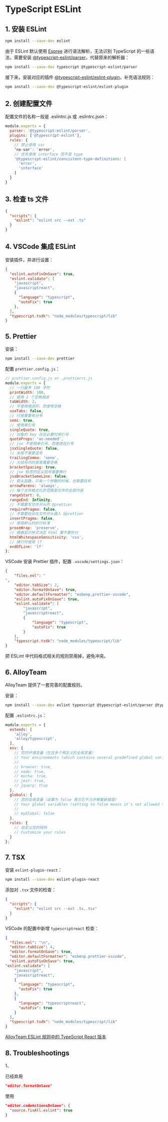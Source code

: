 # TypeScript ESLint

## 1. 安装 ESLint

```sh
npm install --save-dev eslint
```

由于 ESLint 默认使用 [Espree](https://github.com/eslint/espree) 进行语法解析，无法识别 TypeScript 的一些语法，需要安装 [@typescript-eslint/parser](https://github.com/typescript-eslint/typescript-eslint/tree/main/packages/parser)，代替原来的解析器：

```sh
npm install --save-dev typescript @typescript-eslint/parser
```

接下来，安装对应的插件 [@typescript-eslint/eslint-plugin](https://github.com/typescript-eslint/typescript-eslint/tree/main/packages/eslint-plugin)，补充语法规则：

```sh
npm install --save-dev @typescript-eslint/eslint-plugin
```

## 2. 创建配置文件

配置文件的名称一般是 .eslintrc.js 或 .eslintrc.json：

```js
module.exports = {
  parser: '@typescript-eslint/parser',
  plugins: ['@typescript-eslint'],
  rules: {
    // 禁止使用 var
    ‘no-var': 'error',
    // 优先使用 interface 而不是 type
    '@typescript-eslint/consistent-type-definitions: [
      'error',
      'interface'
    ]
  }
}
```

## 3. 检查 ts 文件

```json
{
  "scripts": {
    "eslint": "eslint src --ext .ts"
  }
}
```

## 4. VSCode 集成 ESLint

安装插件，并进行设置：

```json
{
  "eslint.autoFixOnSave": true,
  "eslint.validate": [
    "javascript",
    "javascriptreact",
    {
      "language": "typescript",
      "autoFix": true
    },
  ],
  "typescript.tsdk": "node_modules/typescript/lib"
}
```

## 5. Prettier

安装：

```sh
npm install --save-dev prettier
```

配置 `prettier.config.js`：

```js
// prettier.config.js or .prettierrc.js
module.exports = {
  // 一行最多 100 字符
  printWidth: 100,
  // 使用 2 个空格缩进
  tabWidth: 2,
  // 不使用缩进符，而使用空格
  useTabs: false,
  // 行尾需要有分号
  semi: true,
  // 使用单引号
  singleQuote: true,
  // 对象的 key 仅在必要时用引号
  quoteProps: 'as-needed',
  // jsx 不使用单引号，而使用双引号
  jsxSingleQuote: false,
  // 末尾不需要逗号
  trailingComma: 'none',
  // 大括号内的首尾需要空格
  bracketSpacing: true,
  // jsx 标签的反尖括号需要换行
  jsxBracketSameLine: false,
  // 箭头函数，只有一个参数的时候，也需要括号
  arrowParens: 'always',
  // 每个文件格式化的范围是文件的全部内容
  rangeStart: 0,
  rangeEnd: Infinity,
  // 不需要写文件开头的 @prettier
  requirePragma: false,
  // 不需要自动在文件开头插入 @prettier
  insertPragma: false,
  // 使用默认的折行标准
  proseWrap: 'preserve',
  // 根据显示样式决定 html 要不要折行
  htmlWhitespaceSensitivity: 'css',
  // 换行符使用 lf
  endOfLine: 'lf'
};
```

VSCode 安装 Prettier 插件，配置 `.vscode/settings.json`：

```json
{
    "files.eol": "
",
    "editor.tabSize": 2,
    "editor.formatOnSave": true,
    "editor.defaultFormatter": "esbenp.prettier-vscode",
    "eslint.autoFixOnSave": true,
    "eslint.validate": [
        "javascript",
        "javascriptreact",
        {
            "language": "typescript",
            "autoFix": true
        }
    ],
    "typescript.tsdk": "node_modules/typescript/lib"
}
```

把 ESLint 中代码格式相关的规则禁用掉，避免冲突。

## 6. AlloyTeam

AlloyTeam 提供了一套完善的配置规则。

安装：

```sh
npm install --save-dev eslint typescript @typescript-eslint/parser @typescript-eslint/eslint-plugin eslint-config-alloy
```

配置 `.eslintrc.js`：

```js
module.exports = {
  extends: [
    'alloy',
    'alloy/typescript',
  ],
  env: {
    // 您的环境变量（包含多个预定义的全局变量）
    // Your environments (which contains several predefined global variables)
    //
    // browser: true,
    // node: true,
    // mocha: true,
    // jest: true,
    // jquery: true
  },
  globals: {
    // 您的全局变量（设置为 false 表示它不允许被重新赋值）
    // Your global variables (setting to false means it's not allowed to be reassigned)
    //
    // myGlobal: false
  },
  rules: {
    // 自定义您的规则
    // Customize your rules
  }
};
```

## 7. TSX

安装 `eslint-plugin-react`：

```sh
npm install --save-dev eslint-plugin-react
```

添加对 `.tsx` 文件的检查：

```json
{
  "scripts": {
    "eslint": "eslint src --ext .ts,.tsx"
  }
}
```

VSCode 的配置中新增 `typescriptreact` 检查：

```json
{
  "files.eol": "\n",
  "editor.tabSize": 4,
  "editor.formatOnSave": true,
  "editor.defaultFormatter": "esbenp.prettier-vscode",
  "eslint.autoFixOnSave": true,
"eslint.validate": [
    "javascript",
    "javascriptreact",
    {
      "language": "typescript",
      "autoFix": true
    },
    {
      "language": "typescriptreact",
      "autoFix": true
    }
  ],
  "typescript.tsdk": "node_modules/typescript/lib"
}
```

[AlloyTeam ESLint 规则中的 TypeScript React 版本](https://github.com/AlloyTeam/eslint-config-alloy#typescript-react)


## 8. Troubleshootings

1、

已经弃用

```json
"editor.formatOnSave"
```

使用

```json
"editor.codeActionsOnSave": {
  "source.fixAll.eslint": true
}
```
